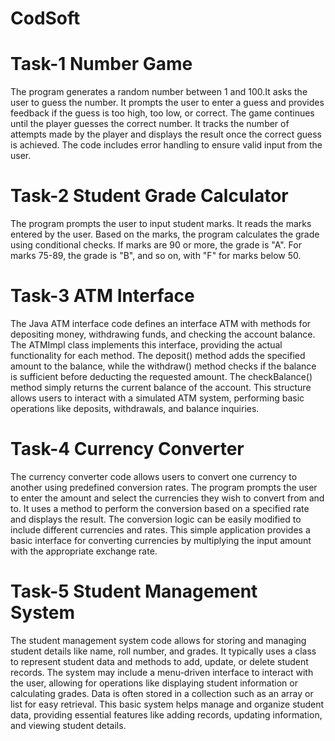 # CodSoft
<h1> Task-1 Number Game</h1>
The program generates a random number between 1 and 100.It asks the user to guess the number. It prompts the user to enter a guess and provides feedback if the guess is too high, too low, or correct. The game continues until the player guesses the correct number. It tracks the number of attempts made by the player and displays the result once  the correct guess is achieved. The code includes error handling to ensure valid input from the user.

<h1> Task-2 Student Grade Calculator </h1>
The program prompts the user to input student marks.
It reads the marks entered by the user.
Based on the marks, the program calculates the grade using conditional checks.
If marks are 90 or more, the grade is "A".
For marks 75-89, the grade is "B", and so on, with "F" for marks below 50.

<h1> Task-3 ATM Interface</h1>
The Java ATM interface code defines an interface ATM with methods for depositing money, withdrawing funds, and checking the account balance. The ATMImpl class implements this interface, providing the actual functionality for each method. The deposit() method adds the specified amount to the balance, while the withdraw() method checks if the balance is sufficient before deducting the requested amount. The checkBalance() method simply returns the current balance of the account. This structure allows users to interact with a simulated ATM system, performing basic operations like deposits, withdrawals, and balance inquiries.

<h1> Task-4 Currency Converter </h1>
The currency converter code allows users to convert one currency to another using predefined conversion rates. The program prompts the user to enter the amount and select the currencies they wish to convert from and to. It uses a method to perform the conversion based on a specified rate and displays the result. The conversion logic can be easily modified to include different currencies and rates. This simple application provides a basic interface for converting currencies by multiplying the input amount with the appropriate exchange rate.

<h1> Task-5 Student Management System </h1> 
The student management system code allows for storing and managing student details like name, roll number, and grades. It typically uses a class to represent student data and methods to add, update, or delete student records. The system may include a menu-driven interface to interact with the user, allowing for operations like displaying student information or calculating grades. Data is often stored in a collection such as an array or list for easy retrieval. This basic system helps manage and organize student data, providing essential features like adding records, updating information, and viewing student details.
